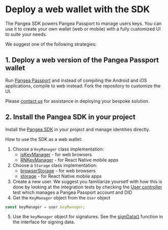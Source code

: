 # Deploy a web wallet with the SDK

The Pangea SDK powers Pangea Passport to manage users keys. You can use it to create your own wallet (web or mobile) with a fully customized UI to suite your needs.

We suggest one of the following strategies:

## 1. Deploy a web version of the Pangea Passport wallet

Run [Pangea Passport](https://github.com/Tonomy-Foundation/Tonomy-ID) and instead of compiling the Android and iOS applications, compile to web instead. Fork the repository to customize the UI.

Please [contact us](https://tonomy.io/contact) for assistance in deploying your bespoke solution.

## 2. Install the Pangea SDK in your project

Install the [Pangea SDK](https://github.com/Tonomy-Foundation/Tonomy-ID-SDK) in your project and manage identities directly.

How to use the SDK as a web wallet:

1. Choose a `KeyManager` class implementation:
   * [jsKeyManager](https://github.com/Tonomy-Foundation/Tonomy-ID-SDK/blob/master/src/sdk/storage/jsKeyManager.ts) - for web browsers
   * [RNKeyManager](https://github.com/Tonomy-Foundation/Tonomy-ID/blob/development/src/utils/RNKeyManager.ts) - for React Native mobile apps
2. Choose a `Storage` class implementation:
   * [browserStorage](https://github.com/Tonomy-Foundation/Tonomy-ID-SDK/blob/master/src/sdk/storage/browserStorage.ts) - for web browsers
   * [storage](https://github.com/Tonomy-Foundation/Tonomy-ID/blob/development/src/utils/storage.ts) - for React Native mobile apps
3. Create a new user. We suggest you familiarize yourself with how this is done by looking at the integration tests by checking the [User controller](https://github.com/Tonomy-Foundation/Tonomy-ID-SDK/blob/master/test-integration/helpers/user.ts#L22) test which manages a Pangea Passport account and DID
4. Get the `KeyManager` object from the `User` object

```ts
const keyManager = user.keyManager;
```

5. Use the `keyManager` object for signatures. See the [signData()](https://github.com/Tonomy-Foundation/Tonomy-ID-SDK/blob/master/src/sdk/storage/keymanager.ts) function in the interface for signing data.
